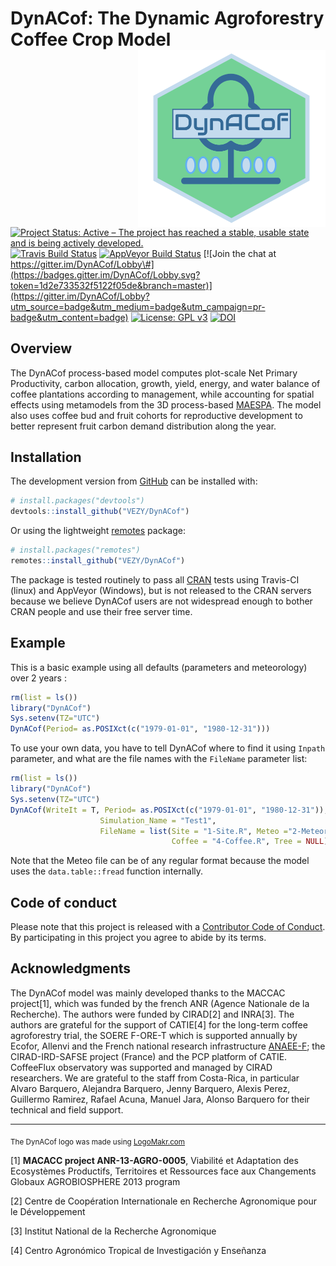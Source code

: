 
<!-- README.md is generated from README.Rmd. Please edit that file -->

DynACof: The Dynamic Agroforestry Coffee Crop Model <img src="man/figures/logo.png" alt="logo" width="300" align="right" />
===========================================================================================================================

[![Project Status: Active – The project has reached a stable, usable state and is being actively developed.](http://www.repostatus.org/badges/latest/active.svg)](http://www.repostatus.org/#active) [![Travis Build Status](https://travis-ci.com/VEZY/DynACof.svg?branch=master)](https://travis-ci.com/VEZY/DynACof) [![AppVeyor Build Status](https://ci.appveyor.com/api/projects/status/github/VEZY/DynACof?branch=master&svg=true)](https://ci.appveyor.com/project/VEZY/DynACof) [![Join the chat at https://gitter.im/DynACof/Lobby\#](https://badges.gitter.im/DynACof/Lobby.svg?token=1d2e733532f5122f05de&branch=master)](https://gitter.im/DynACof/Lobby?utm_source=badge&utm_medium=badge&utm_campaign=pr-badge&utm_content=badge) [![License: GPL v3](https://img.shields.io/badge/License-GPL%20v3-blue.svg)](https://www.gnu.org/licenses/gpl-3.0) [![DOI](https://zenodo.org/badge/125098628.svg)](https://zenodo.org/badge/latestdoi/125098628)

Overview
--------

The DynACof process-based model computes plot-scale Net Primary Productivity, carbon allocation, growth, yield, energy, and water balance of coffee plantations according to management, while accounting for spatial effects using metamodels from the 3D process-based [MAESPA](https://maespa.github.io/). The model also uses coffee bud and fruit cohorts for reproductive development to better represent fruit carbon demand distribution along the year.

Installation
------------

The development version from [GitHub](https://github.com/) can be installed with:

``` r
# install.packages("devtools")
devtools::install_github("VEZY/DynACof")
```

Or using the lightweight [remotes](https://github.com/r-lib/remotes#readme) package:

``` r
# install.packages("remotes")
remotes::install_github("VEZY/DynACof")
```

The package is tested routinely to pass all [CRAN](https://CRAN.R-project.org) tests using Travis-CI (linux) and AppVeyor (Windows), but is not released to the CRAN servers because we believe DynACof users are not widespread enough to bother CRAN people and use their free server time.

Example
-------

This is a basic example using all defaults (parameters and meteorology) over 2 years :

``` r
rm(list = ls())
library("DynACof")
Sys.setenv(TZ="UTC")
DynACof(Period= as.POSIXct(c("1979-01-01", "1980-12-31")))
```

To use your own data, you have to tell DynACof where to find it using `Inpath` parameter, and what are the file names with the `FileName` parameter list:

``` r
rm(list = ls())
library("DynACof")
Sys.setenv(TZ="UTC")
DynACof(WriteIt = T, Period= as.POSIXct(c("1979-01-01", "1980-12-31")),Inpath = "1-Input/Aquiares/",
                    Simulation_Name = "Test1",
                    FileName = list(Site = "1-Site.R", Meteo ="2-Meteorology.txt", Soil = "3-Soil.R",
                                    Coffee = "4-Coffee.R", Tree = NULL))
```

Note that the Meteo file can be of any regular format because the model uses the `data.table::fread` function internally.

Code of conduct
---------------

Please note that this project is released with a [Contributor Code of Conduct](CODE_OF_CONDUCT.md). By participating in this project you agree to abide by its terms.

Acknowledgments
---------------

The DynACof model was mainly developed thanks to the MACCAC project[1], which was funded by the french ANR (Agence Nationale de la Recherche). The authors were funded by CIRAD[2] and INRA[3]. The authors are grateful for the support of CATIE[4] for the long-term coffee agroforestry trial, the SOERE F-ORE-T which is supported annually by Ecofor, Allenvi and the French national research infrastructure [ANAEE-F](http://www.anaee-france.fr/fr/); the CIRAD-IRD-SAFSE project (France) and the PCP platform of CATIE. CoffeeFlux observatory was supported and managed by CIRAD researchers. We are grateful to the staff from Costa-Rica, in particular Alvaro Barquero, Alejandra Barquero, Jenny Barquero, Alexis Perez, Guillermo Ramirez, Rafael Acuna, Manuel Jara, Alonso Barquero for their technical and field support.

------------------------------------------------------------------------

<sub>The DynACof logo was made using <a href="http://logomakr.com" title="Logo Makr">LogoMakr.com</a> </sub>

[1] **MACACC project ANR-13-AGRO-0005**, Viabilité et Adaptation des Ecosystèmes Productifs, Territoires et Ressources face aux Changements Globaux AGROBIOSPHERE 2013 program

[2] Centre de Coopération Internationale en Recherche Agronomique pour le Développement

[3] Institut National de la Recherche Agronomique

[4] Centro Agronómico Tropical de Investigación y Enseñanza
